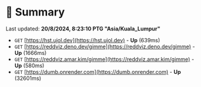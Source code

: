 # 📖 Summary
Last updated: **20/8/2024, 8:23:10 PTG "Asia/Kuala_Lumpur"**

- `GET` [https://hst.ujol.dev](https://hst.ujol.dev) - **Up** (639ms)
- `GET` [https://reddviz.deno.dev/gimme](https://reddviz.deno.dev/gimme) - **Up** (1666ms)
- `GET` [https://reddviz.amar.kim/gimme](https://reddviz.amar.kim/gimme) - **Up** (580ms)
- `GET` [https://dumb.onrender.com](https://dumb.onrender.com) - **Up** (32601ms)
